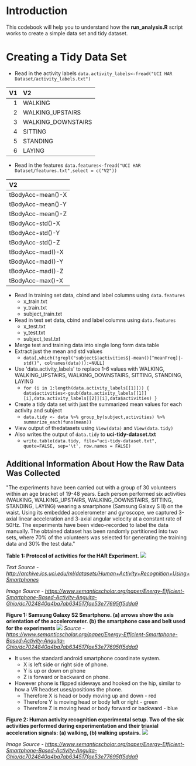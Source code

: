 # Introduction

This codebook will help you to understand how the **run_analysis.R** script works to create a simple data set and tidy dataset.

# Creating a Tidy Data Set

* Read in the activity labels `data.activity_labels<-fread("UCI HAR Dataset/activity_labels.txt")`

| V1|V2                 |
|--:|:------------------|
|  1|WALKING            |
|  2|WALKING_UPSTAIRS   |
|  3|WALKING_DOWNSTAIRS |
|  4|SITTING            |
|  5|STANDING           |
|  6|LAYING             |

* Read in the features `data.features<-fread("UCI HAR Dataset/features.txt",select = c("V2"))`

|V2                |
|:-----------------|
|tBodyAcc-mean()-X |
|tBodyAcc-mean()-Y |
|tBodyAcc-mean()-Z |
|tBodyAcc-std()-X  |
|tBodyAcc-std()-Y  |
|tBodyAcc-std()-Z  |
|tBodyAcc-mad()-X  |
|tBodyAcc-mad()-Y  |
|tBodyAcc-mad()-Z  |
|tBodyAcc-max()-X  |

* Read in training set data, cbind and label columns using `data.features`
  + x_train.txt
  + y_train.txt
  + subject_train.txt
* Read in test set data, cbind and label columns using `data.features`
  + x_test.txt
  + y_test.txt
  + subject_test.txt
* Merge test and training data into single long form data table
* Extract just the mean and std values
  + `data[,which(!grepl("subject$|activities$|-mean()[^meanFreq]|-std()", colnames(data))):=NULL]`
* Use 'data.activity_labels' to replace 1-6 values with WALKING, WALKING_UPSTAIRS, WALKING_DOWNSTAIRS, SITTING, STANDING, LAYING
  + `for (i in 1:length(data.activity_labels[[1]])) {
  data$activities<-gsub(data.activity_labels[[1]][i],data.activity_labels[[2]][i],data$activities)
}`
* Create a tidy data set with just the summarized mean values for each activity and subject
  + `data.tidy <- data %>% group_by(subject,activities) %>% summarize_each(funs(mean))`
* View output of thedatasets using `View(data)` and `View(data.tidy)`
* Also writes the output of `data.tidy` to **uci-tidy-dataset.txt**
  + `write.table(data.tidy, file="uci-tidy-dataset.txt", quote=FALSE, sep='\t', row.names = FALSE)`

## Additional Information About How the Raw Data Was Collected

"The experiments have been carried out with a group of 30 volunteers within an age bracket of 19-48 years. Each person performed six activities (WALKING, WALKING_UPSTAIRS, WALKING_DOWNSTAIRS, SITTING, STANDING, LAYING) wearing a smartphone (Samsung Galaxy S II) on the waist. Using its embedded accelerometer and gyroscope, we captured 3-axial linear acceleration and 3-axial angular velocity at a constant rate of 50Hz. The experiments have been video-recorded to label the data manually. The obtained dataset has been randomly partitioned into two sets, where 70% of the volunteers was selected for generating the training data and 30% the test data." 

**Table 1: Protocol of activities for the HAR Experiment.**
![](https://ai2-s2-public.s3.amazonaws.com/figures/2016-03-25/dc7024840a4ba7ab634517fae53e77695ff5dda9/5-Table1-1.png)

*Text Source - http://archive.ics.uci.edu/ml/datasets/Human+Activity+Recognition+Using+Smartphones* 
 
*Image Source - https://www.semanticscholar.org/paper/Energy-Efficient-Smartphone-Based-Activity-Anguita-Ghio/dc7024840a4ba7ab634517fae53e77695ff5dda9* 

 
**Figure 1: Samsung Galaxy S2 Smartphone. (a) arrows show the axis orientation of the accelerometer. (b) the smartphone case and belt used for the experiments**
![](https://ai2-s2-public.s3.amazonaws.com/figures/2016-03-25/dc7024840a4ba7ab634517fae53e77695ff5dda9/5-Figure1-1.png)
*Source - https://www.semanticscholar.org/paper/Energy-Efficient-Smartphone-Based-Activity-Anguita-Ghio/dc7024840a4ba7ab634517fae53e77695ff5dda9*


* It uses the standard android smartphone coordinate system.
  + X is left side or right side of phone.
  + Y is up or down on phone
  + Z is forward or backward on phone.
* However phone is flipped sideways and hooked on the hip, similar to how a VR headset uses/positions the phone.
  + Therefore X is head or body moving up and down - red
  + Therefore Y is moving head or body left or right - green
  + Therefore Z is moving head or body forward or backward - blue
 
**Figure 2: Human activity recognition experimental setup. Two of the six activities performed during experimentation and their triaxial acceleration signals: (a) walking, (b) walking upstairs.**
![](https://ai2-s2-public.s3.amazonaws.com/figures/2016-03-25/dc7024840a4ba7ab634517fae53e77695ff5dda9/6-Figure2-1.png)

*Image Source - https://www.semanticscholar.org/paper/Energy-Efficient-Smartphone-Based-Activity-Anguita-Ghio/dc7024840a4ba7ab634517fae53e77695ff5dda9*
